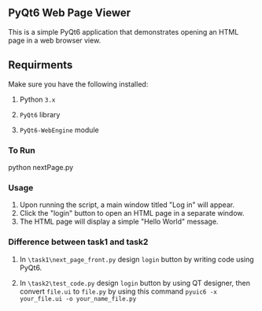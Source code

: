 ## PyQt6 Web Page Viewer
This is a simple PyQt6 application that demonstrates opening an HTML page in a web browser view.

## Requirments
Make sure you have the following installed:

1. Python `3.x`

2. `PyQt6` library

3. `PyQt6-WebEngine` module

### To Run

python nextPage.py

### Usage
1. Upon running the script, a main window titled "Log in" will appear.
2. Click the "login" button to open an HTML page in a separate window.
3. The HTML page will display a simple "Hello World" message.

### Difference between task1 and task2

1. In `\task1\next_page_front.py` design `login` button by writing code using PyQt6. 

2. In `\task2\test_code.py` design `login` button by using QT designer, then convert `file.ui` to `file.py` 
by using this command `pyuic6 -x your_file.ui -o your_name_file.py`

